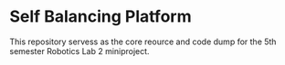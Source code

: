 # Self Balancing Platform
This repository servess as the core reource and code dump for the 5th semester Robotics Lab 2 miniproject.
